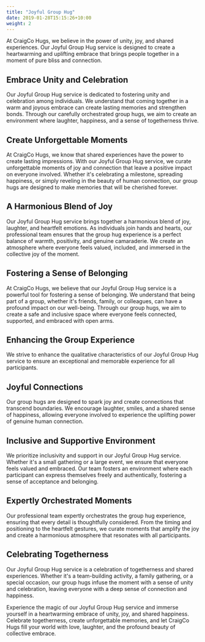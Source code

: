 ```yaml
---
title: "Joyful Group Hug"
date: 2019-01-28T15:15:26+10:00
weight: 2
---
```


At CraigCo Hugs, we believe in the power of unity, joy, and shared experiences. Our Joyful Group Hug service is designed to create a heartwarming and uplifting embrace that brings people together in a moment of pure bliss and connection.

## Embrace Unity and Celebration
Our Joyful Group Hug service is dedicated to fostering unity and celebration among individuals. We understand that coming together in a warm and joyous embrace can create lasting memories and strengthen bonds. Through our carefully orchestrated group hugs, we aim to create an environment where laughter, happiness, and a sense of togetherness thrive.

## Create Unforgettable Moments
At CraigCo Hugs, we know that shared experiences have the power to create lasting impressions. With our Joyful Group Hug service, we curate unforgettable moments of joy and connection that leave a positive impact on everyone involved. Whether it's celebrating a milestone, spreading happiness, or simply reveling in the beauty of human connection, our group hugs are designed to make memories that will be cherished forever.

## A Harmonious Blend of Joy
Our Joyful Group Hug service brings together a harmonious blend of joy, laughter, and heartfelt emotions. As individuals join hands and hearts, our professional team ensures that the group hug experience is a perfect balance of warmth, positivity, and genuine camaraderie. We create an atmosphere where everyone feels valued, included, and immersed in the collective joy of the moment.

## Fostering a Sense of Belonging
At CraigCo Hugs, we believe that our Joyful Group Hug service is a powerful tool for fostering a sense of belonging. We understand that being part of a group, whether it's friends, family, or colleagues, can have a profound impact on our well-being. Through our group hugs, we aim to create a safe and inclusive space where everyone feels connected, supported, and embraced with open arms.

## Enhancing the Group Experience
We strive to enhance the qualitative characteristics of our Joyful Group Hug service to ensure an exceptional and memorable experience for all participants.

## Joyful Connections
Our group hugs are designed to spark joy and create connections that transcend boundaries. We encourage laughter, smiles, and a shared sense of happiness, allowing everyone involved to experience the uplifting power of genuine human connection.

## Inclusive and Supportive Environment
We prioritize inclusivity and support in our Joyful Group Hug service. Whether it's a small gathering or a large event, we ensure that everyone feels valued and embraced. Our team fosters an environment where each participant can express themselves freely and authentically, fostering a sense of acceptance and belonging.

## Expertly Orchestrated Moments
Our professional team expertly orchestrates the group hug experience, ensuring that every detail is thoughtfully considered. From the timing and positioning to the heartfelt gestures, we curate moments that amplify the joy and create a harmonious atmosphere that resonates with all participants.

## Celebrating Togetherness
Our Joyful Group Hug service is a celebration of togetherness and shared experiences. Whether it's a team-building activity, a family gathering, or a special occasion, our group hugs infuse the moment with a sense of unity and celebration, leaving everyone with a deep sense of connection and happiness.  

Experience the magic of our Joyful Group Hug service and immerse yourself in a heartwarming embrace of unity, joy, and shared happiness. Celebrate togetherness, create unforgettable memories, and let CraigCo Hugs fill your world with love, laughter, and the profound beauty of collective embrace.